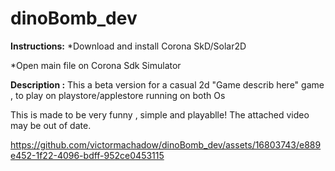 # dinoBomb_dev

**Instructions:**
   *Download and install Corona SkD/Solar2D
   
   *Open main file on Corona Sdk Simulator

**Description :**
   This a beta version for a casual 2d "Game describ here" 
   game , to play on playstore/applestore
   running on both Os

   This is made to be very funny , simple and playablle!
   The attached video may be out of date.


   

https://github.com/victormachadow/dinoBomb_dev/assets/16803743/e889e452-1f22-4096-bdff-952ce0453115

